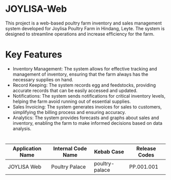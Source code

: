 # JOYLISA-Web
This project is a web-based poultry farm inventory and sales management system developed for Joylisa Poultry Farm in Hindang, Leyte. The system is designed to streamline operations and increase efficiency for the farm.

# Key Features
* Inventory Management: The system allows for effective tracking and management of inventory, ensuring that the farm always has the necessary supplies on hand.
* Record Keeping: The system records egg and feedstocks, providing accurate records that can be easily accessed and updated.
* Notifications: The system sends notifications for critical inventory levels, helping the farm avoid running out of essential supplies.
* Sales Invoicing: The system generates invoices for sales to customers, simplifying the billing process and ensuring accuracy.
* Analytics: The system provides forecasts and graphs about sales and inventory, enabling the farm to make informed decisions based on data analysis.
# 
| Application Name  | Internal Code Name | Kebab Case | Release Codes |
| ------------- | ------------- | ------------ | ------------- |
| JOYLISA Web   | Poultry Palace  | poultry-palace | PP.001.001  |
